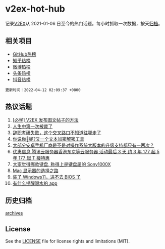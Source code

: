 # v2ex-hot-hub

 记录[V2EX](https://www.v2ex.com/)从 2021-01-06 日至今的热门话题。每小时抓取一次数据，按天[归档](archives)。
 
 ## 相关项目

- [GitHub热榜](https://github.com/lonnyzhang423/github-hot-hub)
- [知乎热榜](https://github.com/lonnyzhang423/zhihu-hot-hub)
- [微博热榜](https://github.com/lonnyzhang423/weibo-hot-hub)
- [头条热榜](https://github.com/lonnyzhang423/toutiao-hot-hub)
- [抖音热榜](https://github.com/lonnyzhang423/douyin-hot-hub)


 `更新时间：2022-04-12 02:09:37 +0800`

## 热议话题

1. [[必学] V2EX 发布图文帖子的方法](https://www.v2ex.com/t/846267)
1. [人生中第一次被裁了](https://www.v2ex.com/t/846185)
1. [辞职考研失败，这个交叉路口不知道往哪走了](https://www.v2ex.com/t/846237)
1. [你说你🐴呢?又一个文本加密解密工具](https://www.v2ex.com/t/846245)
1. [大部分安卓手机厂商是不是对操作系统大版本的升级支持都只有一两次？](https://www.v2ex.com/t/846187)
1. [优惠信息 腾讯云服务器香港东京等云服务器 活动最后 3 天 约 3 年 177 起 5 年 177 起 T 楼特惠](https://www.v2ex.com/t/846186)
1. [大家觉得哪款键盘, 称得上是键盘届的 Sony1000X](https://www.v2ex.com/t/846180)
1. [Mac 显示器的选择之路](https://www.v2ex.com/t/846202)
1. [装了 Windows11，进不去 BIOS 了](https://www.v2ex.com/t/846257)
1. [有什么提醒喝水的 app](https://www.v2ex.com/t/846229)

## 历史归档

[archives](archives)

## License

See the [LICENSE](LICENSE) file for license rights and limitations (MIT).
